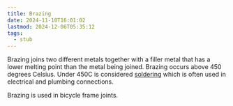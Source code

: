 ```yaml
---
title: Brazing
date: 2024-11-10T16:01:02
lastmod: 2024-12-06T05:35:12
tags:
  - stub
---
```


Brazing joins two different metals together with a filler metal that has a lower melting point than the metal being joined. Brazing occurs above 450 degrees Celsius. Under 450C is considered [soldering](../electronics/soldering.md) which is often used in electrical and plumbing connections.

Brazing is used in bicycle frame joints.
